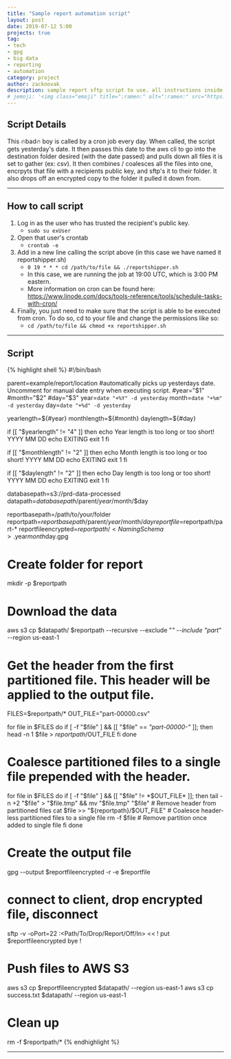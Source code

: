 ```yaml
---
title: "Sample report automation script"
layout: post
date: 2019-07-12 5:00
projects: true
tag:
- tech
- gpg
- big data
- reporting
- automation
category: project
author: zacknovak
description: sample report sftp script to use. all instructions inside.
# jemoji: '<img class="emoji" title=":ramen:" alt=":ramen:" src="https://assets.github.com/images/icons/emoji/unicode/1f35c.png" height="20" width="20" align="absmiddle">'
---
```


## Script Details
This 🔥bad🔥 boy is called by a cron job every day. When called, the script gets yesterday's date. It then passes this date to the aws cli to go into the destination folder desired (with the date passed) and pulls down all files it is set to gather (ex: csv). It then combines / coalesces all the files into one, encrpyts that file with a recipients public key, and sftp's it to their folder. It also drops off an encrypted copy to the folder it pulled it down from.

---

## How to call script
1. Log in as the user who has trusted the recipient's public key.
   * `sudo su exUser`
2. Open that user's crontab 
   * `crontab -e`
3. Add in a new line calling the script above (in this case we have named it reportshipper.sh)
   * `0 19 * * * cd /path/to/file && ./reportshipper.sh`
   * In this case, we are running the job at 19:00 UTC, which is 3:00 PM eastern. 
   * More information on cron can be found here: https://www.linode.com/docs/tools-reference/tools/schedule-tasks-with-cron/
4. Finally, you just need to make sure that the script is able to be executed from cron. To do so, cd to your file and change the permissions like so:
   * `cd /path/to/file && chmod +x reportshipper.sh`
---

## Script


{% highlight shell %}
#!/bin/bash
 
parent=example/report/location
#automatically picks up yesterdays date. Uncomment for manual date entry when executing script.
#year="$1"
#month="$2"
#day="$3"
year=`date "+%Y" -d yesterday`
month=`date "+%m" -d yesterday`
day=`date "+%d" -d yesterday`
 
yearlength=${#year}
monthlength=${#month}
daylength=${#day}
 
if [[ "$yearlength" != "4" ]]
then
echo Year length is too long or too short! YYYY MM DD
echo EXITING
exit 1
fi
 
if [[ "$monthlength" != "2" ]]
then
echo Month length is too long or too short! YYYY MM DD
echo EXITING
exit 1
fi
 
if [[ "$daylength" != "2" ]]
then
echo Day length is too long or too short! YYYY MM DD
echo EXITING
exit 1
fi
 
databasepath=s3://prd-data-processed
datapath=$databasepath/$parent/$year/$month/$day
 
reportbasepath=/path/to/your/folder
reportpath=$reportbasepath/$parent/$year/$month/$day
reportfile=$reportpath/part-*
reportfileencrypted=$reportpath/<NamingSchema>.$year$month$day.gpg
 
# Create folder for report
mkdir -p $reportpath
 
# Download the data
aws s3 cp $datapath/ $reportpath --recursive --exclude "*" --include "part*" --region us-east-1
 
# Get the header from the first partitioned file. This header will be applied to the output file.
FILES=$reportpath/*
OUT_FILE="part-00000.csv"
 
for file in $FILES
do
  if [ -f "$file" ] && [[ "$file" == *"part-00000-"* ]]; then
    head -n 1 $file > $reportpath/$OUT_FILE
  fi
done
 
# Coalesce partitioned files to a single file prepended with the header.
for file in $FILES
do
  if [ -f "$file" ] && [[ "$file" != *$OUT_FILE* ]]; then
    tail -n +2 "$file" > "$file.tmp" && mv "$file.tmp" "$file" # Remove header from partitioned files
    cat $file >> "${reportpath}/$OUT_FILE" # Coalesce header-less partitioned files to a single file
    rm -f $file # Remove partition once added to single file
  fi
done
 
# Create the output file
gpg --output $reportfileencrypted -r <publicKeyOfRecipient> -e $reportfile
 
# connect to client, drop encrypted file, disconnect
sftp -v -oPort=22 <sftpLocation>:<Path/To/Drop/Report/Off/In> << !
   put $reportfileencrypted
   bye
!
 
# Push files to AWS S3
aws s3 cp $reportfileencrypted $datapath/ --region us-east-1
aws s3 cp success.txt $datapath/ --region us-east-1
 
# Clean up
rm -f $reportpath/*
{% endhighlight %}

---

[1]: http://daringfireball.net/projects/markdown/
[2]: http://www.fileformat.info/info/unicode/char/2163/index.htm
[3]: http://www.markitdown.net/
[4]: http://daringfireball.net/projects/markdown/basics
[5]: http://daringfireball.net/projects/markdown/syntax
[6]: http://kune.fr/wp-content/uploads/2013/10/ghost-blog.jpg
